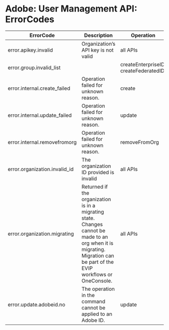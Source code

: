 # Adobe: User Management API: ErrorCodes

| ErrorCode | Description | Operation|
| ---- | --------------- | ---- |
| error.apikey.invalid | Organization’s API key is not valid | all APIs |
| error.group.invalid_list | | createEnterpriseID, createFederatedID |
| error.internal.create_failed | Operation failed for unknown reason. | create |
| error.internal.update_failed | Operation failed for unknown reason. | update |
| error.internal.removefromorg | Operation failed for unknown reason. | removeFromOrg |
| error.organization.invalid_id | The organization ID provided is invalid | all APIs |
| error.organization.migrating | Returned if the organization is in a migrating state. Changes cannot be made to an org when it is migrating. Migration can be part of the EVIP workflows or OneConsole. | all APIs |
| error.update.adobeid.no | The operation in the command cannot be applied to an Adobe ID. | update |
